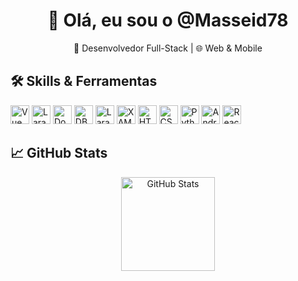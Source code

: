 <h1 align="center">👋 Olá, eu sou o @Masseid78</h1>
<p align="center">🚀 Desenvolvedor Full-Stack | 🌐 Web & Mobile </p>

## 🛠️ Skills & Ferramentas
<p align="left">
  <img src="https://img.shields.io/badge/Vue.js-35495E?logo=vue.js&logoColor=4FC08D" alt="Vue 3" height="30"/>
  <img src="https://img.shields.io/badge/Laravel-FF2D20?logo=laravel&logoColor=fff" alt="Laravel" height="30"/>
  <img src="https://img.shields.io/badge/Docker-2496ED?logo=docker&logoColor=fff" alt="Docker" height="30"/>
  <img src="https://img.shields.io/badge/DBeaver-1976D2?logo=dbeaver&logoColor=fff" alt="DBeaver" height="30"/>
  <img src="https://img.shields.io/badge/Laragon-0D5C63?logo=laragon&logoColor=fff" alt="Laragon" height="30"/>
  <img src="https://img.shields.io/badge/XAMPP-F39C12?logo=xampp&logoColor=fff" alt="XAMPP" height="30"/>
  <img src="https://img.shields.io/badge/HTML5-E34F26?logo=html5&logoColor=fff" alt="HTML5" height="30"/>
  <img src="https://img.shields.io/badge/CSS3-1572B6?logo=css3&logoColor=fff" alt="CSS3" height="30"/>
  <img src="https://img.shields.io/badge/Python-3776AB?logo=python&logoColor=fff" alt="Python" height="30"/>
  <img src="https://img.shields.io/badge/Android%20Studio-3DDC84?logo=android&logoColor=fff" alt="Android Studio" height="30"/>
  <img src="https://img.shields.io/badge/React%20Native-61DAFB?logo=react&logoColor=000" alt="React Native" height="30"/>
</p>

## 📈 GitHub Stats
<p align="center">
  <img src="https://github-readme-stats.vercel.app/api?username=Masseid78&show_icons=true&theme=dark" alt="GitHub Stats" height="150"/>
</p>
